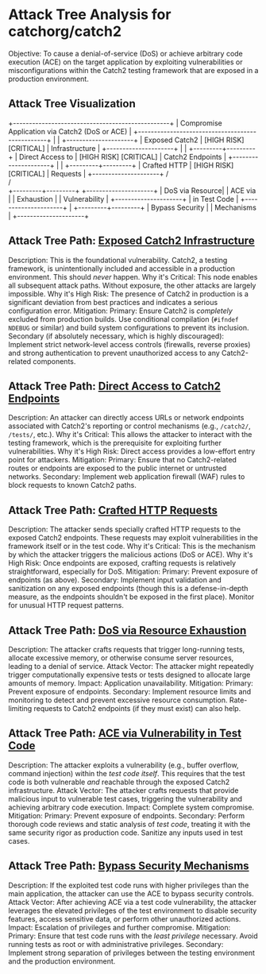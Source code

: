 # Attack Tree Analysis for catchorg/catch2

Objective: To cause a denial-of-service (DoS) or achieve arbitrary code execution (ACE) on the target application by exploiting vulnerabilities or misconfigurations within the Catch2 testing framework that are exposed in a production environment.

## Attack Tree Visualization

+-------------------------------------------------+
|  Compromise Application via Catch2 (DoS or ACE)  |
+-------------------------------------------------+
                  |
                  |
+---------------------+
|  Exposed Catch2    | [HIGH RISK] [CRITICAL]
|  Infrastructure    |
+---------------------+
                  |
                  |
+---------+---------+
| Direct Access to  | [HIGH RISK] [CRITICAL]
| Catch2 Endpoints  |
+---------------------+
                  |
                  |
+---------+---------+
|  Crafted HTTP    | [HIGH RISK] [CRITICAL]
|  Requests        |
+---------------------+
         /        \
        /          \
+---------+---------+   +---------------------+
|  DoS via Resource|   |  ACE via         |
|  Exhaustion      |   |  Vulnerability   |
+---------------------+   |  in Test Code    |
                          +---------------------+
                                    |
                          +---------+---------+
                          |  Bypass Security |
                          |  Mechanisms      |
                          +---------------------+

## Attack Tree Path: [Exposed Catch2 Infrastructure](./attack_tree_paths/exposed_catch2_infrastructure.md)

Description: This is the foundational vulnerability. Catch2, a testing framework, is unintentionally included and accessible in a production environment. This should *never* happen.
Why it's Critical: This node enables all subsequent attack paths. Without exposure, the other attacks are largely impossible.
Why it's High Risk: The presence of Catch2 in production is a significant deviation from best practices and indicates a serious configuration error.
Mitigation:
    Primary: Ensure Catch2 is *completely* excluded from production builds. Use conditional compilation (`#ifndef NDEBUG` or similar) and build system configurations to prevent its inclusion.
    Secondary (if absolutely necessary, which is highly discouraged): Implement strict network-level access controls (firewalls, reverse proxies) and strong authentication to prevent unauthorized access to any Catch2-related components.

## Attack Tree Path: [Direct Access to Catch2 Endpoints](./attack_tree_paths/direct_access_to_catch2_endpoints.md)

Description: An attacker can directly access URLs or network endpoints associated with Catch2's reporting or control mechanisms (e.g., `/catch2/`, `/tests/`, etc.).
Why it's Critical: This allows the attacker to interact with the testing framework, which is the prerequisite for exploiting further vulnerabilities.
Why it's High Risk: Direct access provides a low-effort entry point for attackers.
Mitigation:
    Primary: Ensure that no Catch2-related routes or endpoints are exposed to the public internet or untrusted networks.
    Secondary: Implement web application firewall (WAF) rules to block requests to known Catch2 paths.

## Attack Tree Path: [Crafted HTTP Requests](./attack_tree_paths/crafted_http_requests.md)

Description: The attacker sends specially crafted HTTP requests to the exposed Catch2 endpoints. These requests may exploit vulnerabilities in the framework itself or in the test code.
Why it's Critical: This is the mechanism by which the attacker triggers the malicious actions (DoS or ACE).
Why it's High Risk: Once endpoints are exposed, crafting requests is relatively straightforward, especially for DoS.
Mitigation:
    Primary: Prevent exposure of endpoints (as above).
    Secondary: Implement input validation and sanitization on any exposed endpoints (though this is a defense-in-depth measure, as the endpoints shouldn't be exposed in the first place). Monitor for unusual HTTP request patterns.

## Attack Tree Path: [DoS via Resource Exhaustion](./attack_tree_paths/dos_via_resource_exhaustion.md)

Description: The attacker crafts requests that trigger long-running tests, allocate excessive memory, or otherwise consume server resources, leading to a denial of service.
Attack Vector: The attacker might repeatedly trigger computationally expensive tests or tests designed to allocate large amounts of memory.
Impact: Application unavailability.
Mitigation:
    Primary: Prevent exposure of endpoints.
    Secondary: Implement resource limits and monitoring to detect and prevent excessive resource consumption. Rate-limiting requests to Catch2 endpoints (if they must exist) can also help.

## Attack Tree Path: [ACE via Vulnerability in Test Code](./attack_tree_paths/ace_via_vulnerability_in_test_code.md)

Description: The attacker exploits a vulnerability (e.g., buffer overflow, command injection) within the *test code itself*. This requires that the test code is both vulnerable *and* reachable through the exposed Catch2 infrastructure.
Attack Vector: The attacker crafts requests that provide malicious input to vulnerable test cases, triggering the vulnerability and achieving arbitrary code execution.
Impact: Complete system compromise.
Mitigation:
    Primary: Prevent exposure of endpoints.
    Secondary: Perform thorough code reviews and static analysis of *test code*, treating it with the same security rigor as production code. Sanitize any inputs used in test cases.

## Attack Tree Path: [Bypass Security Mechanisms](./attack_tree_paths/bypass_security_mechanisms.md)

Description: If the exploited test code runs with higher privileges than the main application, the attacker can use the ACE to bypass security controls.
Attack Vector: After achieving ACE via a test code vulnerability, the attacker leverages the elevated privileges of the test environment to disable security features, access sensitive data, or perform other unauthorized actions.
Impact: Escalation of privileges and further compromise.
Mitigation:
    Primary: Ensure that test code runs with the *least privilege* necessary. Avoid running tests as root or with administrative privileges.
    Secondary: Implement strong separation of privileges between the testing environment and the production environment.

